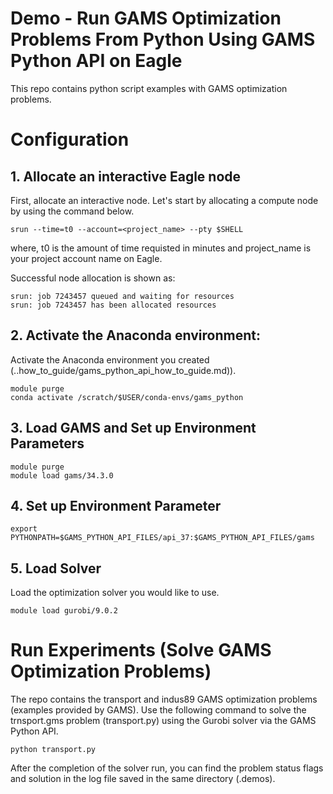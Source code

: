 # Demo - Run GAMS Optimization Problems From Python Using GAMS Python API on Eagle

This repo contains python script examples with GAMS optimization problems.

# Configuration

## 1. Allocate an interactive Eagle node

First, allocate an interactive node. Let's start by allocating a compute node by using the command below. 

```
srun --time=t0 --account=<project_name> --pty $SHELL
```
where, t0 is the amount of time requisted in minutes and project_name is your project account name on Eagle.

Successful node allocation is shown as:

```
srun: job 7243457 queued and waiting for resources
srun: job 7243457 has been allocated resources
```

## 2. Activate the Anaconda environment:

Activate the Anaconda environment you created (..how_to_guide/gams_python_api_how_to_guide.md)).

```
module purge
conda activate /scratch/$USER/conda-envs/gams_python
```

## 3. Load GAMS and Set up Environment Parameters

```
module purge
module load gams/34.3.0
```

## 4. Set up Environment Parameter

```
export PYTHONPATH=$GAMS_PYTHON_API_FILES/api_37:$GAMS_PYTHON_API_FILES/gams
```

## 5. Load Solver

Load the optimization solver you would like to use.

```
module load gurobi/9.0.2
```

# Run Experiments (Solve GAMS Optimization Problems)

The repo contains the transport and indus89 GAMS optimization problems (examples provided by GAMS). Use the following command to solve the trnsport.gms problem (transport.py) using the Gurobi solver via the GAMS Python API.

```
python transport.py
```

After the completion of the solver run, you can find the problem status flags and solution in the log file saved in the same directory (.demos).